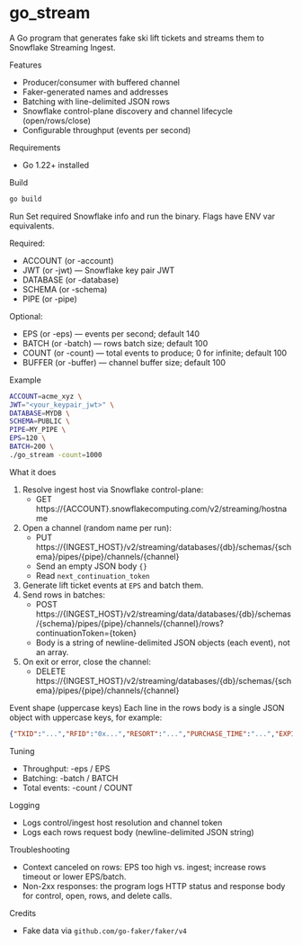 go_stream
====================

A Go program that generates fake ski lift tickets and streams them to Snowflake Streaming Ingest.

Features
- Producer/consumer with buffered channel
- Faker-generated names and addresses
- Batching with line-delimited JSON rows
- Snowflake control-plane discovery and channel lifecycle (open/rows/close)
- Configurable throughput (events per second)

Requirements
- Go 1.22+ installed

Build
```bash
go build
```

Run
Set required Snowflake info and run the binary. Flags have ENV var equivalents.

Required:
- ACCOUNT (or -account)
- JWT (or -jwt) — Snowflake key pair JWT
- DATABASE (or -database)
- SCHEMA (or -schema)
- PIPE (or -pipe)

Optional:
- EPS (or -eps) — events per second; default 140
- BATCH (or -batch) — rows batch size; default 100
- COUNT (or -count) — total events to produce; 0 for infinite; default 100
- BUFFER (or -buffer) — channel buffer size; default 100

Example
```bash
ACCOUNT=acme_xyz \
JWT="<your_keypair_jwt>" \
DATABASE=MYDB \
SCHEMA=PUBLIC \
PIPE=MY_PIPE \
EPS=120 \
BATCH=200 \
./go_stream -count=1000
```

What it does
1. Resolve ingest host via Snowflake control-plane:
   - GET https://{ACCOUNT}.snowflakecomputing.com/v2/streaming/hostname
2. Open a channel (random name per run):
   - PUT https://{INGEST_HOST}/v2/streaming/databases/{db}/schemas/{schema}/pipes/{pipe}/channels/{channel}
   - Send an empty JSON body `{}`
   - Read `next_continuation_token`
3. Generate lift ticket events at `EPS` and batch them.
4. Send rows in batches:
   - POST https://{INGEST_HOST}/v2/streaming/data/databases/{db}/schemas/{schema}/pipes/{pipe}/channels/{channel}/rows?continuationToken={token}
   - Body is a string of newline-delimited JSON objects (each event), not an array.
5. On exit or error, close the channel:
   - DELETE https://{INGEST_HOST}/v2/streaming/databases/{db}/schemas/{schema}/pipes/{pipe}/channels/{channel}

Event shape (uppercase keys)
Each line in the rows body is a single JSON object with uppercase keys, for example:
```json
{"TXID":"...","RFID":"0x...","RESORT":"...","PURCHASE_TIME":"...","EXPIRATION_TIME":"...","DAYS":3,"NAME":"...","ADDRESS":{"STREET_ADDRESS":"...","CITY":"...","STATE":"...","POSTALCODE":"..."},"PHONE":"...","EMAIL":"...","EMERGENCY_CONTACT":{"NAME":"...","PHONE":"..."}}
```

Tuning
- Throughput: -eps / EPS
- Batching: -batch / BATCH
- Total events: -count / COUNT

Logging
- Logs control/ingest host resolution and channel token
- Logs each rows request body (newline-delimited JSON string)

Troubleshooting
- Context canceled on rows: EPS too high vs. ingest; increase rows timeout or lower EPS/batch.
- Non-2xx responses: the program logs HTTP status and response body for control, open, rows, and delete calls.

Credits
- Fake data via `github.com/go-faker/faker/v4`


